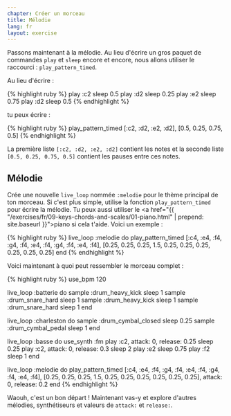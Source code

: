 ```yaml
---
chapter: Créer un morceau
title: Mélodie
lang: fr
layout: exercise
---
```


Passons maintenant à la mélodie. Au lieu d'écrire un gros paquet de commandes `play` et `sleep` encore et encore, nous allons utiliser le raccourci&nbsp;: `play_pattern_timed`.

Au lieu d'écrire&nbsp;:

{% highlight ruby %}
play :c2
sleep 0.5
play :d2
sleep 0.25
play :e2
sleep 0.75
play :d2
sleep 0.5
{% endhighlight %}

tu peux écrire&nbsp;:

{% highlight ruby %}
play_pattern_timed [:c2, :d2, :e2, :d2], [0.5, 0.25, 0.75, 0.5]
{% endhighlight %}

La première liste `[:c2, :d2, :e2, :d2]` contient les notes et la seconde liste `[0.5, 0.25, 0.75, 0.5]` contient les pauses entre ces notes.

## Mélodie

Crée une nouvelle `live_loop` nommée `:melodie` pour le thème principal de ton morceau. Si c'est plus simple, utilise la fonction `play_pattern_timed` pour écrire la mélodie. Tu peux aussi utiliser le <a href="{{ "/exercises/fr/09-keys-chords-and-scales/01-piano.html" | prepend: site.baseurl }}">piano</a> si cela t'aide. Voici un exemple&nbsp;:

{% highlight ruby %}
live_loop :melodie do
  play_pattern_timed [:c4, :e4, :f4, :g4, :f4, :e4, :f4, :g4, :f4, :e4, :f4], [0.25, 0.25, 0.25, 1.5, 0.25, 0.25, 0.25, 0.25, 0.25, 0.25]
end
{% endhighlight %}

Voici maintenant à quoi peut ressembler le morceau complet&nbsp;:

{% highlight ruby %}
use_bpm 120

live_loop :batterie do
  sample :drum_heavy_kick
  sleep 1
  sample :drum_snare_hard
  sleep 1
  sample :drum_heavy_kick
  sleep 1
  sample :drum_snare_hard
  sleep 1
end

live_loop :charleston do
  sample :drum_cymbal_closed
  sleep 0.25
  sample :drum_cymbal_pedal
  sleep 1
end

live_loop :basse do
  use_synth :fm
  play :c2, attack: 0, release: 0.25
  sleep 0.25
  play :c2, attack: 0, release: 0.3
  sleep 2
  play :e2
  sleep 0.75
  play :f2
  sleep 1
end

live_loop :melodie do
  play_pattern_timed [:c4, :e4, :f4, :g4, :f4, :e4, :f4, :g4, :f4, :e4, :f4], [0.25, 0.25, 0.25, 1.5, 0.25, 0.25, 0.25, 0.25, 0.25, 0.25], attack: 0, release: 0.2
end
{% endhighlight %}

Waouh, c'est un bon départ&nbsp;! Maintenant vas-y et explore d'autres mélodies, synthétiseurs et valeurs de `attack:` et `release:`.
